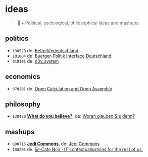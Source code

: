 # ideas
> 🤔 • Political, sociological, philosophical ideas and mashups.

## politics
- `130528` de: [Betterlifedeutschland](https://perguth.js.org/ideas/130528-Better-Life-Deutschland/)
- `101004` de: [Buerger-Politik Interface Deutschland](https://perguth.js.org/ideas/101004-Buerger-Politik-Interface-Deutschland/)
- `010101` de: [d3v_system](https://perguth.js.org/ideas/010101-d3v_system/)

## economics
- `070201` de: [Open Calculation and Open Assembly](https://perguth.js.org/ideas/070201-Open-Calculation-and-Open-Assembly/)

## philosophy
- `120420` **[What do you believe?](https://perguth.js.org/ideas/120420-Erisisch-Woran-glauben-Sie-denn/index.en.html)**, de: [Woran glauben Sie denn?](https://perguth.js.org/ideas/120420-Erisisch-Woran-glauben-Sie-denn/)

## mashups
- `090715` **[Jedi Commons](https://perguth.js.org/ideas/090715-Jedi-Commons/en/)**, de: [Jedi Commons](https://perguth.js.org/ideas/090715-Jedi-Commons/)
- `180201` de: [💻-Cafe Noir · IT contextualisations for the rest of us.](https://medium.com/cafe-noir)
